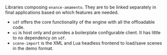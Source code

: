 Libraries composing `enance-amamento`. They are to be linked separately in final applications based on which features are needed.
- `sdf` offers the core functionality of the engine with all the offloadable code.
- `ui` is host only and provides a boilerplate configurable client. It has little to no dependency on `sdf`.
- `scene-import` is the XML and Lua headless frontend to load/save scenes in the demo format.